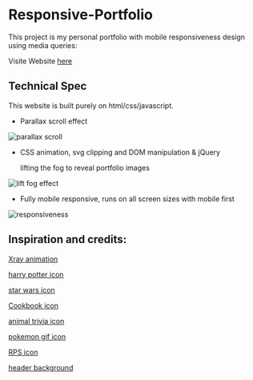 # Responsive-Portfolio
This project is my personal portfolio with mobile responsiveness design using media queries:

Visite Website [here](https://sabrina-li.github.io/Responsive-Portfolio)

## Technical Spec

This website is built purely on html/css/javascript.


- Parallax scroll effect

![parallax scroll](readmeImages/parallax.gif)

- CSS animation, svg clipping and DOM manipulation & jQuery

    lifting the fog to reveal portfolio images

![lift fog effect](readmeImages/foglift.gif)

- Fully mobile responsive, runs on all screen sizes with mobile first

![responsiveness](readmeImages/responsive.gif)


## Inspiration and credits:

[Xray animation](https://codemyui.com/hover-to-lift-fog-of-war-and-reveal-gallery-images/)

[harry potter icon](https://www.epicmodz.co.uk/products/harry-potter-inspired-the-deathly-hallows-original-unique-artwork-vinyl-decal-die-cut-sticker-pack-print-gift-mothers-day-teacher-best-friend-wedding-new-home-birthday-celebration-keepsake-boyfriend-girlfriend-valentines-day-anniversary)

[star wars icon](https://pxhere.com/en/photo/862856)

[Cookbook icon](https://caspiannews.com/news-detail/baku-hosts-street-food-festival-2018-6-12-57/)

[animal trivia icon](https://commons.wikimedia.org/wiki/File:Furry_gray_cat_(Unsplash).jpg)

[pokemon gif icon](https://www.flickr.com/photos/jordanbajc/6279650112)

[RPS icon](https://lakepointone.com/products/rock-paper-scissors-lizard-spock-304845)

[header background](https://www.pinterest.com/pin/385480049337512119/?lp=true)
